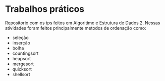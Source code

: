 # Trabalhos práticos
Repositorio com os tps feitos em Algoritimo e Estrutura de Dados 2. Nessas atividades foram feitos principalmente metodos de ordenação como:

* seleção
* inserção
* bolha
* countingsort
* heapsort
* mergesort
* quicksort
* shellsort
